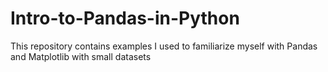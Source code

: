 Intro-to-Pandas-in-Python 
============================

This repository contains examples I used to familiarize myself with Pandas and Matplotlib with small datasets


